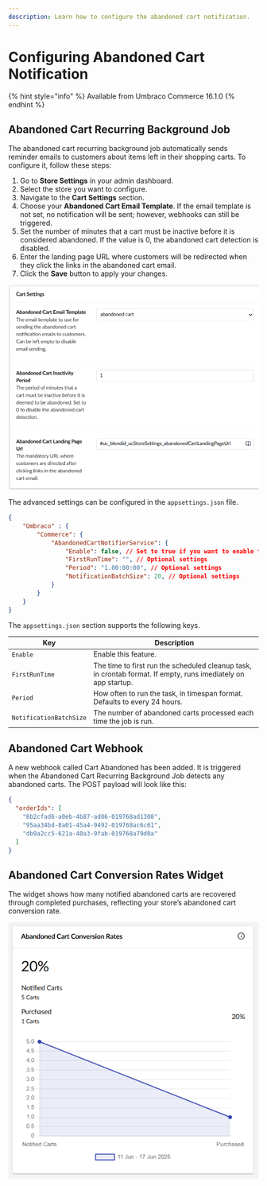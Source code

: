 ```yaml
---
description: Learn how to configure the abandoned cart notification.
---
```


# Configuring Abandoned Cart Notification

{% hint style="info" %}
Available from Umbraco Commerce 16.1.0
{% endhint %}

## Abandoned Cart Recurring Background Job

The abandoned cart recurring background job automatically sends reminder emails to customers about items left in their shopping carts. To configure it, follow these steps:
1. Go to **Store Settings** in your admin dashboard.
2. Select the store you want to configure.
3. Navigate to the **Cart Settings** section.
4. Choose your **Abandoned Cart Email Template**. If the email template is not set, no notification will be sent; however, webhooks can still be triggered.
5. Set the number of minutes that a cart must be inactive before it is considered abandoned. If the value is 0, the abandoned cart detection is disabled.
6. Enter the landing page URL where customers will be redirected when they click the links in the abandoned cart email.
7. Click the **Save** button to apply your changes.

![store notification settings](images/configuring-abandoned-cart-notification/store-notification-settings.png)


The advanced settings can be configured in the `appsettings.json` file.

```json
{
    "Umbraco" : {
        "Commerce": {
            "AbandonedCartNotifierService": {
                "Enable": false, // Set to true if you want to enable the background job
                "FirstRunTime": "", // Optional settings
                "Period": "1.00:00:00", // Optional settings
                "NotificationBatchSize": 20, // Optional settings
            }
        }
    }
}
```

The `appsettings.json` section supports the following keys.

| Key | Description |
| -- | -- |
| `Enable` | Enable this feature.
| `FirstRunTime` | The time to first run the scheduled cleanup task, in crontab format. If empty, runs imediately on app startup. |
| `Period` | How often to run the task, in timespan format. Defaults to every 24 hours. |
| `NotificationBatchSize` | The number of abandoned carts processed each time the job is run. |

## Abandoned Cart Webhook
A new webhook called Cart Abandoned has been added. It is triggered when the Abandoned Cart Recurring Background Job detects any abandoned carts. The POST payload will look like this:
```json
{
  "orderIds": [
    "8b2cfad6-a0eb-4b87-ad86-019768ad1308",
    "95aa34bd-8a01-45a4-9492-019768ac6c61",
    "db9a2cc5-621a-40a3-9fab-019768a79d0a"
  ]
}
```

## Abandoned Cart Conversion Rates Widget

The widget shows how many notified abandoned carts are recovered through completed purchases, reflecting your store’s abandoned cart conversion rate.

![Abandoned cart conversion rates widget](images/configuring-abandoned-cart-notification/abandoned-cart-conversion-rates-widget.png)
